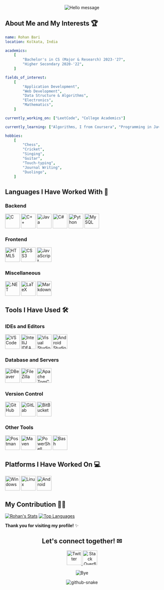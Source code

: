 <p align="center">
  <img src="https://capsule-render.vercel.app/api?type=waving&height=100&color=gradient&text=Enchanté!&fontColor=E1C16E&animation=fadeIn" alt="Hello message"/>
</p>

## About Me and My Interests 🏆

```yaml
name: Rohan Bari
location: Kolkata, India

academics:
    [
        "Bachelor's in CS (Major & Research) 2023-'27",
        "Higher Secondary 2020-'22",
    ]

fields_of_interest:
    [
        "Application Development",
        "Web Development",
        "Data Structure & Algorithms",
        "Electronics",
        "Mathematics",
    ]

currently_working_on: ["LeetCode", "College Academics"]

currently_learning: ["Algorithms, I from Coursera", "Programming in Java", "Programming in C"]

hobbies:
    [
        "Chess",
        "Cricket",
        "Singing",
        "Guitar",
        "Touch-typing",
        "Journal Writing",
        "Duolingo",
    ]
```

## Languages I Have Worked With 📝

### Backend

<p>
  <img src="https://cdn.jsdelivr.net/gh/devicons/devicon@latest/icons/c/c-original.svg" alt="C"  height="48px" width="48px" />
  <img src="https://cdn.jsdelivr.net/gh/devicons/devicon@latest/icons/cplusplus/cplusplus-original.svg" alt="C++" height="48px" width="48px" />
  <img src="https://cdn.jsdelivr.net/gh/devicons/devicon@latest/icons/java/java-original.svg" alt="Java" height="48px" width="48px" />
  <img src="https://cdn.jsdelivr.net/gh/devicons/devicon@latest/icons/csharp/csharp-original.svg" alt="C#" height="48px" width="48px" />
  <img src="https://cdn.jsdelivr.net/gh/devicons/devicon@latest/icons/python/python-original.svg" alt="Python" height="48px" width="48px" />
  <img src="https://cdn.jsdelivr.net/gh/devicons/devicon@latest/icons/mysql/mysql-original.svg"  alt="MySQL" height="48px" width="48px" />
</p>

### Frontend

<p>
  <img src="https://cdn.jsdelivr.net/gh/devicons/devicon@latest/icons/html5/html5-original.svg"  alt="HTML5" height="48px" width="48px" />
  <img src="https://cdn.jsdelivr.net/gh/devicons/devicon@latest/icons/css3/css3-original-wordmark.svg"  alt="CSS3" height="48px" width="48px" />
  <img src="https://cdn.jsdelivr.net/gh/devicons/devicon@latest/icons/javascript/javascript-original.svg"  alt="JavaScript" height="48px" width="48px" />
</p>

### Miscellaneous

<p>
  <img src="https://cdn.jsdelivr.net/gh/devicons/devicon@latest/icons/dot-net/dot-net-original-wordmark.svg" alt=".NET" height="48px" width="48px" />  
  <img src="https://cdn.jsdelivr.net/gh/devicons/devicon@latest/icons/latex/latex-original.svg"  alt="LaTeX" height="48px" width="48px" />
  <img src="https://cdn.jsdelivr.net/gh/devicons/devicon@latest/icons/markdown/markdown-original.svg"  alt="Markdown" height="48px" width="48px" />
</p>

## Tools I Have Used 🛠

### IDEs and Editors

<p>
  <img src="https://cdn.jsdelivr.net/gh/devicons/devicon@latest/icons/vscode/vscode-original.svg"  alt="VS Code" height="48px" width="48px" />
  <img src="https://cdn.jsdelivr.net/gh/devicons/devicon@latest/icons/intellij/intellij-original.svg"  alt="IntelliJ IDEA" height="48px" width="48px" />
  <img src="https://cdn.jsdelivr.net/gh/devicons/devicon@latest/icons/visualstudio/visualstudio-original.svg"  alt="Visual Studio" height="48px" width="48px" />
  <img src="https://cdn.jsdelivr.net/gh/devicons/devicon@latest/icons/androidstudio/androidstudio-original.svg"  alt="Android Studio" height="48px" width="48px" />
</p>

### Database and Servers

<p>
  <img src="https://cdn.jsdelivr.net/gh/devicons/devicon@latest/icons/dbeaver/dbeaver-original.svg"  alt="DBeaver" height="48px" width="48px" />
  <img src="https://cdn.jsdelivr.net/gh/devicons/devicon@latest/icons/filezilla/filezilla-original.svg"  alt="FileZilla" height="48px" width="48px" />
  <img src="https://cdn.jsdelivr.net/gh/devicons/devicon@latest/icons/tomcat/tomcat-original.svg"  alt="Apache TomCat" height="48px" width="48px" />
</p>

### Version Control

<p>
  <img src="https://cdn.jsdelivr.net/gh/devicons/devicon@latest/icons/github/github-original.svg"  alt="GitHub" height="48px" width="48px" />
  <img src="https://cdn.jsdelivr.net/gh/devicons/devicon@latest/icons/gitlab/gitlab-original.svg"  alt="GitLab" height="48px" width="48px" />
  <img src="https://cdn.jsdelivr.net/gh/devicons/devicon@latest/icons/bitbucket/bitbucket-original.svg" alt="BitBucket" height="48px" width="48px" />
</p>

### Other Tools

<p>
  <img src="https://cdn.jsdelivr.net/gh/devicons/devicon@latest/icons/postman/postman-original.svg"  height="48px" width="48px"  alt="Postman"/>
  <img src="https://cdn.jsdelivr.net/gh/devicons/devicon@latest/icons/maven/maven-original-wordmark.svg"  alt="Maven" height="48px" width="48px" />
  <img src="https://cdn.jsdelivr.net/gh/devicons/devicon@latest/icons/powershell/powershell-original.svg"  height="48px" width="48px"  alt="PowerShell"/>
  <img src="https://cdn.jsdelivr.net/gh/devicons/devicon@latest/icons/bash/bash-original.svg"  height="48px" width="48px"  alt="Bash"/>
</p>

## Platforms I Have Worked On 💻

<p>
  <img src="https://cdn.jsdelivr.net/gh/devicons/devicon@latest/icons/windows8/windows8-original.svg"  alt="Windows" height="48px" width="48px" />
  <img src="https://cdn.jsdelivr.net/gh/devicons/devicon@latest/icons/linux/linux-original.svg"  alt="Linux" height="48px" width="48px" />
  <img src="https://cdn.jsdelivr.net/gh/devicons/devicon@latest/icons/android/android-plain-wordmark.svg"  alt="Android" height="48px" width="48px" />
</p>

## My Contribution 👨‍💻

[![Rohan's Stats](https://github-readme-stats.vercel.app/api?username=rohanbari&show_icons=true&rank_icon=github)](https://github.com/anuraghazra/github-readme-stats)
[![Top Languages](https://github-readme-stats.vercel.app/api/top-langs/?username=rohanbari&layout=compact)](https://github.com/anuraghazra/github-readme-stats)

**Thank you for visiting my profile!** ✨

<h2 align="center">Let's connect together! ✉</h2>

<p align="center">
  <a href="https://twitter.com/TheRohanBari">
    <img src="https://cdn.jsdelivr.net/gh/devicons/devicon@latest/icons/twitter/twitter-original.svg"  alt="Twitter" height="48px" width="48px" />
  </a>
  <a href="https://stackoverflow.com/users/11471113/rohan-bari">
    <img src="https://cdn.jsdelivr.net/gh/devicons/devicon@latest/icons/stackoverflow/stackoverflow-original.svg"  alt="Stack Overflow" height="48px" width="48px" />
  </a>
</p>

<p align="center">
  <img src="https://capsule-render.vercel.app/api?type=waving&height=100&color=gradient&textBg=false&section=footer" alt="Bye"/>
</p>

<div style="text-align: center;">
  <picture>
    <source media="(prefers-color-scheme: dark)" srcset="https://github.com/rohanbari/rohanbari/blob/output/github-contribution-grid-snake-dark.svg" />
    <source media="(prefers-color-scheme: light)" srcset="https://github.com/rohanbari/rohanbari/blob/output/github-contribution-grid-snake.svg" />
    <img alt="github-snake" src="github-snake.svg"  />
  </picture>
</div>
